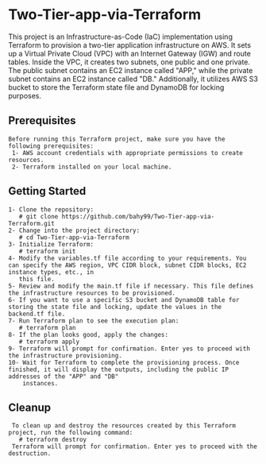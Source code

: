 # Two-Tier-app-via-Terraform
This project is an Infrastructure-as-Code (IaC) implementation using Terraform to provision a two-tier application infrastructure on AWS. It sets up a Virtual Private Cloud (VPC) with an Internet Gateway (IGW) and route tables. Inside the VPC, it creates two subnets, one public and one private. The public subnet contains an EC2 instance called "APP," while the private subnet contains an EC2 instance called "DB." Additionally, it utilizes AWS S3 bucket to store the Terraform state file and DynamoDB for locking purposes.
## Prerequisites
    Before running this Terraform project, make sure you have the following prerequisites:
     1- AWS account credentials with appropriate permissions to create resources.
     2- Terraform installed on your local machine. 
## Getting Started
    1- Clone the repository:
       # git clone https://github.com/bahy99/Two-Tier-app-via-Terraform.git
    2- Change into the project directory:
       # cd Two-Tier-app-via-Terraform
    3- Initialize Terraform:
       # terraform init
    4- Modify the variables.tf file according to your requirements. You can specify the AWS region, VPC CIDR block, subnet CIDR blocks, EC2 instance types, etc., in 
       this file.
    5- Review and modify the main.tf file if necessary. This file defines the infrastructure resources to be provisioned.
    6- If you want to use a specific S3 bucket and DynamoDB table for storing the state file and locking, update the values in the backend.tf file.
    7- Run Terraform plan to see the execution plan:   
       # terraform plan
    8- If the plan looks good, apply the changes:
       # terraform apply
    9- Terraform will prompt for confirmation. Enter yes to proceed with the infrastructure provisioning.
    10- Wait for Terraform to complete the provisioning process. Once finished, it will display the outputs, including the public IP addresses of the "APP" and "DB" 
        instances.
## Cleanup
     To clean up and destroy the resources created by this Terraform project, run the following command:
       # terraform destroy
     Terraform will prompt for confirmation. Enter yes to proceed with the destruction.  
